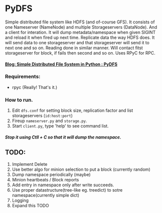 # PyDFS
Simple distributed file system like HDFS (and of-course GFS). It consists of one Nameserver (NameNode) and multiple Storageservers (DataNode). And a client for interation. It will dump metadata/namespace when given SIGINT and reload it when fired up next time. Replicate data  the way HDFS does. It will send data to one storageserver and that storageserver will send it to next one and so on. Reading done in similar manner. Will contact fitst storageserver for block, if fails then second and so on.  Uses RPyC for RPC.

#### [Blog: Simple Distributed File System in Python : PyDFS](https://superuser.blog/distributed-file-system-python/) 

### Requirements:
  - rpyc (Really! That's it.)
  
### How to run.
  1. Edit `dfs.conf` for setting block size, replication factor and list storageservers (`id:host:port`)
  2. Fireup `nameserver.py` and `storage.py`.
  3. Start `client.py`, type 'help' to see command list.

##### Stop it using Ctll + C so that it will dump the namespace.

## TODO:
  1. Implement Delete
  2. Use better algo for minion selection to put a block (currently random)
  3. Dump namespace periodically (maybe)
  4. Minion heartbeats / Block reports
  5. Add entry in namespace only after write succeeds.
  6. Use proper datastructure(tree-like eg. treedict) to sotre
     namespace(currently simple dict)
  7. Logging
  8. Expand this TODO
